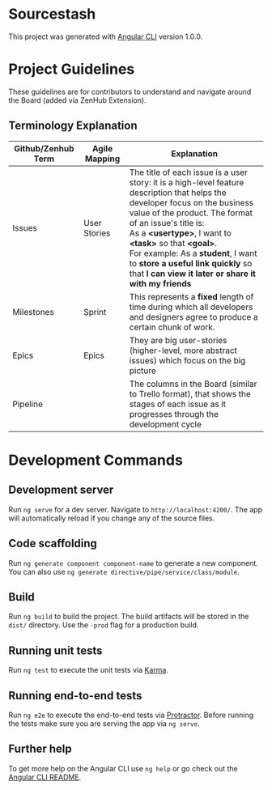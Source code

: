 # Sourcestash

This project was generated with [Angular CLI](https://github.com/angular/angular-cli) version 1.0.0.

# Project Guidelines
These guidelines are for contributors to understand and navigate around the Board (added via ZenHub Extension).

## Terminology Explanation
Github/Zenhub Term | Agile Mapping | Explanation
--- | --- | --- 
Issues | User Stories | The title of each issue is a user story: it is a high-level feature description that helps the developer focus on the business value of the product. The format of an issue's title is: <br> As a **\<usertype\>**, I want to **\<task\>** so that **\<goal\>**.<br> For example: As a **student**, I want to **store a useful link quickly** so that **I can view it later or share it with my friends**
Milestones | Sprint | This represents a **fixed** length of time during which all developers and designers agree to produce a certain chunk of work.
Epics | Epics | They are big user-stories (higher-level, more abstract issues) which focus on the big picture 
Pipeline | | The columns in the Board (similar to Trello format), that shows the stages of each issue as it progresses through the development cycle

# Development Commands

## Development server

Run `ng serve` for a dev server. Navigate to `http://localhost:4200/`. The app will automatically reload if you change any of the source files.

## Code scaffolding

Run `ng generate component component-name` to generate a new component. You can also use `ng generate directive/pipe/service/class/module`.

## Build

Run `ng build` to build the project. The build artifacts will be stored in the `dist/` directory. Use the `-prod` flag for a production build.

## Running unit tests

Run `ng test` to execute the unit tests via [Karma](https://karma-runner.github.io).

## Running end-to-end tests

Run `ng e2e` to execute the end-to-end tests via [Protractor](http://www.protractortest.org/).
Before running the tests make sure you are serving the app via `ng serve`.

## Further help

To get more help on the Angular CLI use `ng help` or go check out the [Angular CLI README](https://github.com/angular/angular-cli/blob/master/README.md).
